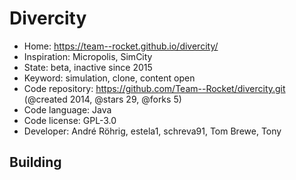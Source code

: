 # Divercity

- Home: https://team--rocket.github.io/divercity/
- Inspiration: Micropolis, SimCity
- State: beta, inactive since 2015
- Keyword: simulation, clone, content open
- Code repository: https://github.com/Team--Rocket/divercity.git (@created 2014, @stars 29, @forks 5)
- Code language: Java
- Code license: GPL-3.0
- Developer: André Röhrig, estela1, schreva91, Tom Brewe, Tony

## Building
